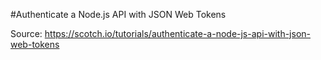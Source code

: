 #Authenticate a Node.js API with JSON Web Tokens

Source: <https://scotch.io/tutorials/authenticate-a-node-js-api-with-json-web-tokens>
